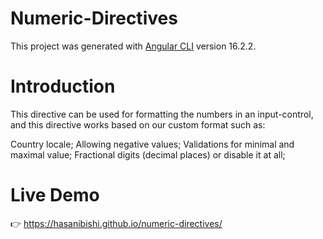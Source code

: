 # Numeric-Directives

This project was generated with [Angular CLI](https://github.com/angular/angular-cli) version 16.2.2.

# Introduction

This directive can be used for formatting the numbers in an input-control, and this directive works based on our custom format such as:

Country locale;
Allowing negative values;
Validations for minimal and maximal value;
Fractional digits (decimal places) or disable it at all;

# Live Demo
👉 https://hasanibishi.github.io/numeric-directives/
